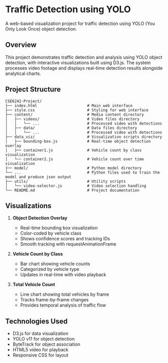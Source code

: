 # Traffic Detection using YOLO

A web-based visualization project for traffic detection using YOLO (You Only Look Once) object detection.

## Overview

This project demonstrates traffic detection and analysis using YOLO object detection, with interactive visualizations built using D3.js. The system processes video footage and displays real-time detection results alongside analytical charts.

## Project Structure

```
CSE6242-Project/
├── index.html                      # Main web interface
├── style.css                       # Styling for web interface
├── content/                        # Media content directory
│   ├── videos/                     # Video files directory
│   │   └── ...                     # Processed video with detections
│   ├── data/                       # Data files directory
│   │   └── ...                     # Processed video with detections
├── data_viz/                       # Visualization scripts directory
│   ├── bounding-box.js             # Real-time object detection overlay
│   ├── container1.js               # Vehicle count by class visualization
│   └── container2.js               # Vehicle count over time visualization
├── model/                          # Python model directory
└── ...                             # Python files used to train the model and produce json output
├── utils/                          # Utility scripts
│   └── video-selector.js           # Video selection handling
└── README.md                       # Project documentation
```

## Visualizations

1. **Object Detection Overlay**
   - Real-time bounding box visualization
   - Color-coded by vehicle class
   - Shows confidence scores and tracking IDs
   - Smooth tracking with requestAnimationFrame

2. **Vehicle Count by Class**
   - Bar chart showing vehicle counts
   - Categorized by vehicle type
   - Updates in real-time with video playback

3. **Total Vehicle Count**
   - Line chart showing total vehicles by frame
   - Tracks frame-by-frame changes
   - Provides temporal analysis of traffic flow

## Technologies Used

- D3.js for data visualization
- YOLO v11 for object detection
- ByteTrack for object association
- HTML5 video for playback
- Responsive CSS for layout

  
